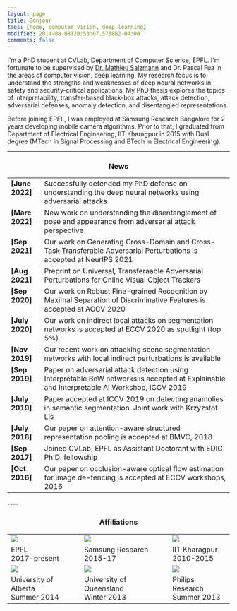 ```yaml
---
layout: page
title: Bonjour
tags: [home, computer vision, deep learning]
modified: 2014-08-08T20:53:07.573882-04:00
comments: false
---
```


I'm a PhD student at CVLab, Department of Computer Science, EPFL. I'm fortunate to be supervised by [Dr. Mathieu Salzmann](https://people.epfl.ch/cgi-bin/people?id=119864&op=bio&lang=en&cvlang=en)  and Dr. Pascal Fua in the areas of computer vision, deep learning. My research focus is to understand the strengths and weaknesses of deep neural networks in safety and security-critical applications.
My PhD thesis explores the topics of interpretability, transfer-based black-box attacks, attack detection, adversarial defenses, anomaly detection, and disentangled representations.

Before joining EPFL, I was employed at Samsung Research Bangalore for 2 years developing mobile camera algorithms. Prior to that, I graduated from Department of Electrical Engineering, IIT Kharagpur in 2015 with Dual degree (MTech in Signal Processing and BTech in Electrical Engineering).




----

<h3 align="center">News</h3>
<table class='news-table'>
    <col width="15%">
    <col width="85%">
     <tr>
        <td valign="top"><strong>[June 2022]</strong></td>
        <td>  Successfully defended my PhD defense on understanding the deep neural networks using adversarial attacks
        </td>
    </tr>
    <tr>
        <td valign="top"><strong>[Marc 2022]</strong></td>
        <td>  New work on understanding the disentanglement of pose and appearance from adversarial attack perspective
        </td>
    </tr>
    <tr>
        <td valign="top"><strong>[Sep 2021]</strong></td>
        <td>  Our work on Generating Cross-Domain and Cross-Task Transferable Adversarial Perturbations is accepted at NeurIPS 2021
        </td>
    </tr>
    <tr>
        <td valign="top"><strong>[Aug 2021]</strong></td>
        <td>  Preprint on Universal, Transferaable  Adversarial Perturbations for Online Visual Object Trackers
        </td>
    </tr>
    <tr>
        <td valign="top"><strong>[Sep 2020]</strong></td>
        <td>  Our work on Robust Fine-grained Recognition by Maximal Separation of Discriminative Features is  accepted at ACCV 2020
        </td>
    </tr>
     <tr>
        <td valign="top"><strong>[July 2020]</strong></td>
        <td>  Our work on indirect local attacks on segmentation networks is accepted at ECCV 2020 as spotlight (top 5%)
        </td>
    </tr>
    <tr>
        <td valign="top"><strong>[Nov 2019]</strong></td>
        <td>  Our recent work on attacking scene segmentation networks with local indirect perturbations is available
        </td>
    </tr>
     <tr>
        <td valign="top"><strong>[Sep 2019]</strong></td>
        <td> Paper on adversarial attack detection using Interpretable BoW networks is accepted at Explainable and Interpretable AI Workshop, ICCV 2019
        </td>
    </tr>
     <tr>
        <td valign="top"><strong>[July 2019]</strong></td>
        <td> Paper accepted at ICCV 2019 on detecting anamolies in semantic segmentation. Joint work with Krzyzstof Lis
        </td>
    </tr>
    <tr>
        <td valign="top"><strong>[July 2018]</strong></td>
        <td> Our paper on attention-aware structured representation pooling is accepted at BMVC, 2018
        </td>
    </tr>
    <tr>
        <td valign="top"><strong>[Sep 2017]</strong></td>
        <td>Joined CVLab, EPFL as Assistant Doctorant with EDIC Ph.D. fellowship  </td>
    </tr>
    <tr>
        <td valign="top"><strong>[Oct 2016]</strong></td>
        <td> Our paper on occlusion-aware optical flow estimation for image de-fencing is accepted at ECCV workshops, 2016
        </td>
    </tr>
</table>
----


<h3 align="center">Affiliations</h3>
<table align="center" class='affl-pic'>
    <tr>
        <td>
            <a href="https://www.epfl.ch/schools/ic//">
            <img src="/images/epfl_logo.png"></a>
        </td>
         <td>
            <a href="https://research.samsung.com//">
            <img src="/images/samsung_logo.png"></a>
        </td>
        <td>
            <a href="http://www.iitkgp.ac.in//">
            <img src="/images/kgp_logo.png"></a>
        </td>
    <tr>
    <tr>
        <td>EPFL<br>2017-present</td>
        <td>Samsung Research<br>2015-17</td>
        <td>IIT Kharagpur<br>2010-2015</td>
    </tr>
    </tr>
        <td>
            <a href="https://www.ualberta.ca/computing-science/">
            <img src="/images/UA_logo.jpeg"></a>
        </td>
        <td>
            <a href="https://cai.centre.uq.edu.au//">
            <img src="/images/UQ_logo.jpeg"></a>
        </td>
        <td>
            <a href="https://www.philips.com/a-w/research/home.html/">
            <img src="/images/philips.png"></a>
        </td>
    </tr>
    <tr>
        <td>University of Alberta<br>Summer 2014</td>
        <td>University of Queensland<br>Winter 2013</td>
        <td>Philips Research<br>Summer 2013</td>
    </tr>
</table>
